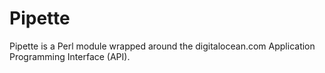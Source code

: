 Pipette
=======

Pipette is a Perl module wrapped around the digitalocean.com Application Programming Interface (API).